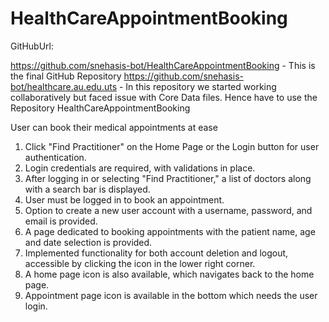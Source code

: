 # HealthCareAppointmentBooking

GitHubUrl: 

https://github.com/snehasis-bot/HealthCareAppointmentBooking  - This is the final GitHub Repository
https://github.com/snehasis-bot/healthcare.au.edu.uts - In this repository we started working collaboratively but faced issue with Core Data files. Hence have to use the Repository HealthCareAppointmentBooking

User can book their medical appointments at ease
1) Click "Find Practitioner" on the Home Page or the Login button for user authentication.
2) Login credentials are required, with validations in place.
3) After logging in or selecting "Find Practitioner," a list of doctors along with a search bar is displayed.
4) User must be logged in to book an appointment.
5) Option to create a new user account with a username, password, and email is provided.
6) A page dedicated to booking appointments with the patient name, age and date selection is provided.
7) Implemented functionality for both account deletion and logout, accessible by clicking the icon in the lower right corner.
8) A home page icon is also available, which navigates back to the home page.
9) Appointment page icon is available in the bottom which needs the user login.
